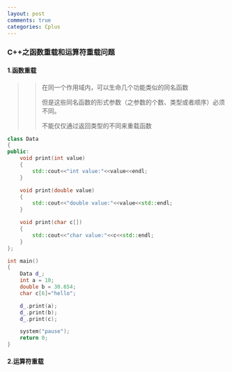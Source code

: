 ```yaml
---
layout: post
comments: true
categories: Cplus
---
```

### C++之函数重载和运算符重载问题

#### 1.函数重载

> > 在同一个作用域内，可以生命几个功能类似的同名函数
> >
> > 但是这些同名函数的形式参数（之参数的个数、类型或者顺序）必须不同。
> >
> > 不能仅仅通过返回类型的不同来重载函数

~~~c++
class Data
{
public:
	void print(int value)
	{
		std::cout<<"int value:"<<value<<endl;
	}

	void print(double value)
	{
		std::cout<<"double value:"<<value<<std::endl;
	}

	void print(char c[])
	{
		std::cout<<"char value:"<<c<<std::endl;
	}
};

int main()
{
	Data d_;
	int a = 10;
	double b = 30.654;
	char c[6]="hello";

	d_.print(a);
	d_.print(b);
	d_.print(c);

	system("pause");
	return 0;
}
~~~

#### 2.运算符重载









































